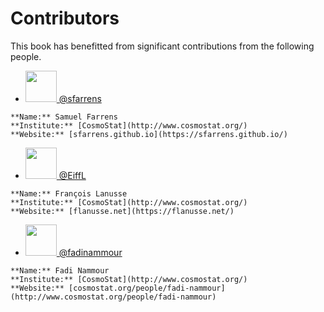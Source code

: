 # Contributors

This book has benefitted from significant contributions from the following people.

- <a href="https://github.com/sfarrens" target="_blank"><img src="https://avatars1.githubusercontent.com/u/6851839?s=460&u=d3ab94a0664715dca7a3e582aa1452bbcb73015c&v=4" height=50> @sfarrens</a>

```{toggle}
**Name:** Samuel Farrens  
**Institute:** [CosmoStat](http://www.cosmostat.org/)  
**Website:** [sfarrens.github.io](https://sfarrens.github.io/)  
```
- <a href="https://github.com/EiffL" target="_blank"><img src="https://avatars1.githubusercontent.com/u/861591?s=460&u=e28717f1dea1583fdc2cbe3beb041b82331785c4&v=4" height=50> @EiffL</a>

```{toggle}
**Name:** François Lanusse  
**Institute:** [CosmoStat](http://www.cosmostat.org/)  
**Website:** [flanusse.net](https://flanusse.net/)  
```

- <a href="https://github.com/fadinammour" target="_blank"><img src="https://avatars0.githubusercontent.com/u/39698793?s=460&u=d5c651e24d515b9c501d95e1994b0d08b94701fd&v=4" height=50> @fadinammour</a>

```{toggle}
**Name:** Fadi Nammour  
**Institute:** [CosmoStat](http://www.cosmostat.org/)  
**Website:** [cosmostat.org/people/fadi-nammour](http://www.cosmostat.org/people/fadi-nammour)  
```
